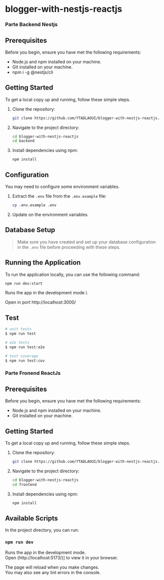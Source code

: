 # blogger-with-nestjs-reactjs

### Parte Backend Nestjs

## Prerequisites
Before you begin, ensure you have met the following requirements:

- Node.js and npm installed on your machine.
- Git installed on your machine.
- npm i -g @nestjs/cli

## Getting Started

To get a local copy up and running, follow these simple steps.

1. Clone the repository:
    ```bash
    git clone https://github.com/YTADLAOUI/blogger-with-nestjs-reactjs.git
    ```
2. Navigate to the project directory:
   ```bash
   cd blogger-with-nestjs-reactjs
   cd backend
   ```
3. Install dependencies using npm:
    ```bash
    npm install
    ```

## Configuration

You may need to configure some environment variables.

1. Extract the `.env` file from the `.env.example` file:
   ```bash
   cp .env.example .env
   ```
2. Update on the environment variables.
   
## Database Setup

> Make sure you have created and set up your database configuration in the `.env` file before proceeding with these steps.

## Running the Application

To run the application locally, you can use the following command:

```bash
npm run dev:start 
```
Runs the app in the development mode.\

Open in port http://localhost:3000/

## Test

```bash
# unit tests
$ npm run test

# e2e tests
$ npm run test:e2e

# test coverage
$ npm run test:cov
```

### Parte Fronend ReactJs 

## Prerequisites
Before you begin, ensure you have met the following requirements:

- Node.js and npm installed on your machine.
- Git installed on your machine.

## Getting Started

To get a local copy up and running, follow these simple steps.

1. Clone the repository:
    ```bash
    git clone https://github.com/YTADLAOUI/blogger-with-nestjs-reactjs.git
    ```
2. Navigate to the project directory:
   ```bash
   cd blogger-with-nestjs-reactjs
   cd frontend
   ```
3. Install dependencies using npm:
    ```bash
    npm install
    ```

## Available Scripts

In the project directory, you can run:

### `npm run dev`

Runs the app in the development mode.\
Open (http://localhost:5173/)] to view it in your browser.

The page will reload when you make changes.\
You may also see any lint errors in the console.
